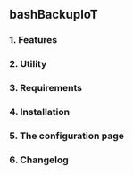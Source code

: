 ## bashBackupIoT ##

### 1. Features ###



### 2. Utility ###



### 3. Requirements ###


### 4. Installation ###


### 5. The configuration page ###


### 6. Changelog ###
